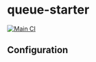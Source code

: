 # queue-starter

[![Main CI](https://github.com/violinist-dev/queue-starter/actions/workflows/main.yml/badge.svg)](https://github.com/violinist-dev/queue-starter/actions/workflows/main.yml)

## Configuration
